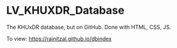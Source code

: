 # LV_KHUXDR_Database
The KHUxDR database, but on GitHub. Done with HTML, CSS, JS.

To view: https://rainitzal.github.io/dbindex
